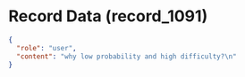 # Record Data (record_1091)

```json
{
  "role": "user",
  "content": "why low probability and high difficulty?\n"
}
```
